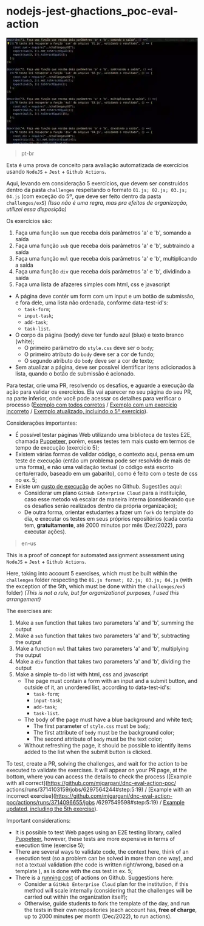 # nodejs-jest-ghactions_poc-eval-action

![thumbnail](./thumbnail.webp)

> pt-br

Esta é uma prova de conceito para avaliação automatizada de exercícios usando `NodeJS` + `Jest` + `Github Actions`.

Aqui, levando em consideração 5 exercícios, que devem ser construídos dentro da pasta `challenges` respeitando o formato `01.js; 02.js; 03.js; 04.js` (com exceção do 5º, que deve ser feito dentro da pasta `challenges/ex5`) _(Isso não é uma regra, mas pra efeitos de organização, utilizei essa disposição)_

Os exercícios são:

1. Faça uma função `sum` que receba dois parâmetros 'a' e 'b', somando a saída
2. Faça uma função `sub` que receba dois parâmetros 'a' e 'b', subtraindo a saída
3. Faça uma função `mul` que receba dois parâmetros 'a' e 'b', multiplicando a saída
4. Faça uma função `div` que receba dois parâmetros 'a' e 'b', dividindo a saída
5. Faça uma lista de afazeres simples com html, css e javascript
  - A página deve contér um form com um input e um botão de submissão, e fora dele, uma lista não ordenada, conforme data-test-id's:
    - `task-form`;
    - `input-task`;
    - `add-task`;
    - `task-list`.
  - O corpo da página (body) deve ter fundo azul (blue) e texto branco (white);
    - O primeiro parâmetro do `style.css` deve ser o `body`;
    - O primeiro atributo do `body` deve ser a cor de fundo;
    - O segundo atributo do `body` deve ser a cor de texto;
  - Sem atualizar a página, deve ser possível identificar itens adicionados à lista, quando o botão de submissão é acionado.

Para testar, crie uma PR, resolvendo os desafios, e aguarde a execução da ação para validar os exercícios. 
Ela vai aparecer no seu página do seu PR, na parte inferior, onde você pode acessar os detalhes para verificar o processo ([Exemplo com todos corretos](https://github.com/mjgargani/dnc-eval-action-poc/actions/runs/3714103159/jobs/6297564244#step:5:19) / [Exemplo com um exercício incorreto](https://github.com/mjgargani/dnc-eval-action-poc/actions/runs/3714096655/jobs/6297549598#step:5:19) / [Exemplo atualizado, incluindo o 5º exercício](https://github.com/mjgargani/dnc-eval-action-poc/actions/runs/3745900446/jobs/6360776354)).

Considerações importantes:

- É possível testar páginas Web utilizando uma biblioteca de testes E2E, chamada [Puppeteer](https://github.com/puppeteer/puppeteer), porém, esses testes tem mais custo em termos de tempo de execução (exercício 5);
- Existem várias formas de validar código, o contexto aqui, pensa em um teste de execução (então um problema pode ser resolvido de mais de uma forma), e não uma validação textual (o código está escrito certo/errado, baseado em um gabarito), como é feito com o teste de css no ex. 5;
- Existe um [custo de execução](https://docs.github.com/en/billing/managing-billing-for-github-actions/about-billing-for-github-actions) de ações no Github. Sugestões aqui:
  - Considerar um plano `GitHub Enterprise Cloud` para a instituição, caso esse metodo vá escalar de maneira interna (considerando que os desafios serão realizados dentro da própria organização);
  - De outra forma, orientar estudantes a fazer um `fork` do template do dia, e executar os testes em seus próprios repositórios (cada conta tem, **gratuitamente**, até 2000 minutos por mês (Dez/2022), para executar ações).
 
> en-us

This is a proof of concept for automated assignment assessment using `NodeJS` + `Jest` + `Github Actions`.

Here, taking into account 5 exercises, which must be built within the `challenges` folder respecting the `01.js format; 02.js; 03.js; 04.js` (with the exception of the 5th, which must be done within the `challenges/ex5` folder) _(This is not a rule, but for organizational purposes, I used this arrangement)_

The exercises are:

1. Make a `sum` function that takes two parameters 'a' and 'b', summing the output
2. Make a `sub` function that takes two parameters 'a' and 'b', subtracting the output
3. Make a function `mul` that takes two parameters 'a' and 'b', multiplying the output
4. Make a `div` function that takes two parameters 'a' and 'b', dividing the output
5. Make a simple to-do list with html, css and javascript
   - The page must contain a form with an input and a submit button, and outside of it, an unordered list, according to data-test-id's:
     - `task-form`;
     - `input-task`;
     - `add-task`;
     - `task-list`.
   - The body of the page must have a blue background and white text;
     - The first parameter of `style.css` must be `body`;
     - The first attribute of `body` must be the background color;
     - The second attribute of `body` must be the text color;
   - Without refreshing the page, it should be possible to identify items added to the list when the submit button is clicked.

To test, create a PR, solving the challenges, and wait for the action to be executed to validate the exercises.
It will appear on your PR page, at the bottom, where you can access the details to check the process ([Example with all correct](https://github.com/mjgargani/dnc-eval-action-poc/ actions/runs/3714103159/jobs/6297564244#step:5:19) / [Example with an incorrect exercise](https://github.com/mjgargani/dnc-eval-action-poc/actions/runs/3714096655/jobs /6297549598#step:5:19) / [Example updated, including the 5th exercise](https://github.com/mjgargani/dnc-eval-action-poc/actions/runs/3745900446/jobs/6360776354)).

Important considerations:

- It is possible to test Web pages using an E2E testing library, called [Puppeteer](https://github.com/puppeteer/puppeteer), however, these tests are more expensive in terms of execution time (exercise 5);
- There are several ways to validate code, the context here, think of an execution test (so a problem can be solved in more than one way), and not a textual validation (the code is written right/wrong, based on a template ), as is done with the css test in ex. 5;
- There is a [running cost](https://docs.github.com/en/billing/managing-billing-for-github-actions/about-billing-for-github-actions) of actions on Github. Suggestions here:
   - Consider a `GitHub Enterprise Cloud` plan for the institution, if this method will scale internally (considering that the challenges will be carried out within the organization itself);
   - Otherwise, guide students to fork the template of the day, and run the tests in their own repositories (each account has, **free of charge**, up to 2000 minutes per month (Dec/2022), to run actions).
